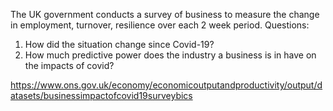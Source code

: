 The UK government conducts a survey of business to measure the change in employment, turnover, resilience over each
2 week period. 
Questions:
1) How did the situation change since Covid-19?
2) How much predictive power does the industry a business is in have on the impacts of covid?

https://www.ons.gov.uk/economy/economicoutputandproductivity/output/datasets/businessimpactofcovid19surveybics
